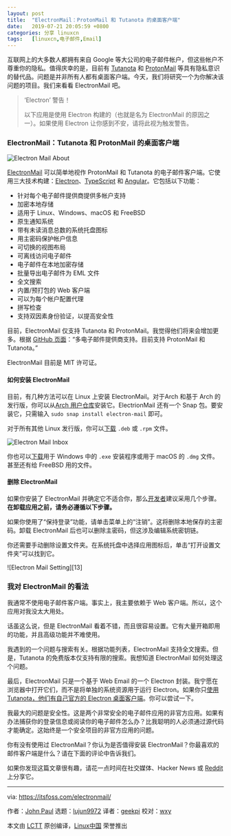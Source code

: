 ```yaml
---
layout: post
title:	"ElectronMail：ProtonMail 和 Tutanota 的桌面客户端"
date:	2019-07-21 20:05:59 +0800 
categories:	分享 linuxcn 
tags:	[linuxcn,电子邮件,Email]
---
```



互联网上的大多数人都拥有来自 Google 等大公司的电子邮件帐户，但这些帐户不尊重你的隐私。值得庆幸的是，目前有 [Tutanota](https://itsfoss.com/tutanota-review/) 和 [ProtonMail](https://itsfoss.com/protonmail/) 等具有隐私意识的替代品。问题是并非所有人都有桌面客户端。今天，我们将研究一个为你解决该问题的项目。我们来看看 ElectronMail 吧。



> 
> ‘Electron’ 警告！
> 
> 
> 以下应用是使用 Electron 构建的（也就是名为 ElectronMail 的原因之一）。如果使用 Electron 让你感到不安，请将此视为触发警告。
> 
> 
> 


### ElectronMail：Tutanota 和 ProtonMail 的桌面客户端


![Electron Mail About](/Asserts/Images//attachment/album/201907/21/200603jedbowmssb6ausub.jpg)


[ElectronMail](https://github.com/vladimiry/ElectronMail) 可以简单地视作 ProtonMail 和 Tutanota 的电子邮件客户端。它使用三大技术构建：[Electron](https://electronjs.org/)、[TypeScript](http://www.typescriptlang.org/) 和 [Angular](https://angular.io/)。它包括以下功能：


* 针对每个电子邮件提供商提供多帐户支持
* 加密本地存储
* 适用于 Linux、Windows、macOS 和 FreeBSD
* 原生通知系统
* 带有未读消息总数的系统托盘图标
* 用主密码保护帐户信息
* 可切换的视图布局
* 可离线访问电子邮件
* 电子邮件在本地加密存储
* 批量导出电子邮件为 EML 文件
* 全文搜索
* 内置/预打包的 Web 客户端
* 可以为每个帐户配置代理
* 拼写检查
* 支持双因素身份验证，以提高安全性


目前，ElectronMail 仅支持 Tutanota 和 ProtonMail。我觉得他们将来会增加更多。根据 [GitHub 页面](https://github.com/vladimiry/ElectronMail)：“多电子邮件提供商支持。目前支持 ProtonMail 和 Tutanota。”


ElectronMail 目前是 MIT 许可证。


#### 如何安装 ElectronMail


目前，有几种方法可以在 Linux 上安装 ElectronMail。对于Arch 和基于 Arch 的发行版，你可以从[Arch 用户仓库](https://aur.archlinux.org/packages/electronmail-bin)安装它。ElectrionMail 还有一个 Snap 包。要安装它，只需输入 `sudo snap install electron-mail` 即可。


对于所有其他 Linux 发行版，你可以[下载](https://github.com/vladimiry/ElectronMail/releases) `.deb` 或 `.rpm` 文件。


![Electron Mail Inbox](/Asserts/Images//attachment/album/201907/21/200604tlxe3v4lplsxlclg.jpg)


你也可以[下载](https://github.com/vladimiry/ElectronMail/releases)用于 Windows 中的 `.exe` 安装程序或用于 macOS 的 `.dmg` 文件。甚至还有给 FreeBSD 用的文件。


#### 删除 ElectronMail


如果你安装了 ElectronMail 并确定它不适合你，那么[开发者](https://github.com/vladimiry)建议采用几个步骤。 **在卸载应用之前，请务必遵循以下步骤。**


如果你使用了“保持登录”功能，请单击菜单上的“注销”。这将删除本地保存的主密码。卸载 ElectronMail 后也可以删除主密码，但这涉及编辑系统密钥链。


你还需要手动删除设置文件夹。在系统托盘中选择应用图标后，单击“打开设置文件夹”可以找到它。


![Electron Mail Setting][13]


### 我对 ElectronMail 的看法


我通常不使用电子邮件客户端。事实上，我主要依赖于 Web 客户端。所以，这个应用对我没太大用处。


话虽这么说，但是 ElectronMail 看着不错，而且很容易设置。它有大量开箱即用的功能，并且高级功能并不难使用。


我遇到的一个问题与搜索有关。根据功能列表，ElectronMail 支持全文搜索。但是，Tutanota 的免费版本仅支持有限的搜索。我想知道 ElectronMail 如何处理这个问题。


最后，ElectronMail 只是一个基于 Web Email 的一个 Electron 封装。我宁愿在浏览器中打开它们，而不是将单独的系统资源用于运行 Electron。如果你只[使用 Tutanota，他们有自己官方的 Electron 桌面客户端](/article-10688-1.html)。你可以尝试一下。


我最大的问题是安全性。这是两个非常安全的电子邮件应用的非官方应用。如果有办法捕获你的登录信息或阅读你的电子邮件怎么办？比我聪明的人必须通过源代码才能确定。这始终是一个安全项目的非官方应用的问题。


你有没有使用过 ElectronMail？你认为是否值得安装 ElectronMail？你最喜欢的邮件客户端是什么？请在下面的评论中告诉我们。


如果你发现这篇文章很有趣，请花一点时间在社交媒体、Hacker News 或 [Reddit](http://reddit.com/r/linuxusersgroup) 上分享它。




---


via: <https://itsfoss.com/electronmail/>


作者：[John Paul](https://itsfoss.com/author/john/) 选题：[lujun9972](https://github.com/lujun9972) 译者：[geekpi](https://github.com/geekpi) 校对：[wxy](https://github.com/wxy)


本文由 [LCTT](https://github.com/LCTT/TranslateProject) 原创编译，[Linux中国](https://linux.cn/) 荣誉推出
